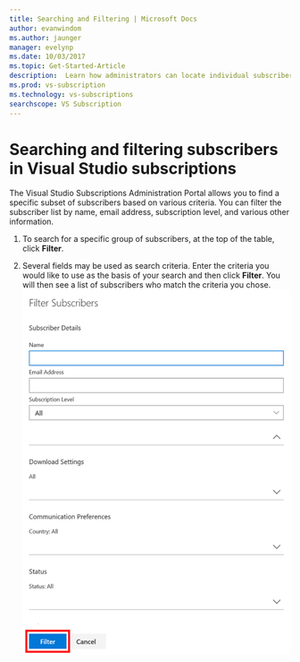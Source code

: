 ```yaml
---
title: Searching and Filtering | Microsoft Docs
author: evanwindom
ms.author: jaunger
manager: evelynp
ms.date: 10/03/2017
ms.topic: Get-Started-Article
description:  Learn how administrators can locate individual subscribers or groups in the Administrator Portal. 
ms.prod: vs-subscription
ms.technology: vs-subscriptions
searchscope: VS Subscription
---
```


# Searching and filtering subscribers in Visual Studio subscriptions
The Visual Studio Subscriptions Administration Portal allows you to find a specific subset of subscribers based on various criteria. You can filter the subscriber list by name, email address, subscription level, and various other information. 

1.  To search for a specific group of subscribers, at the top of the table, click **Filter**.

2.	Several fields may be used as search criteria. Enter the criteria you would like to 
use as the basis of your search and then click **Filter**. You will then see a list of subscribers who match the criteria you chose.
    ![Find subscribers](_img\search-filter\search-filter-find.png)

